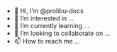 - 👋 Hi, I’m @prolibu-docs
- 👀 I’m interested in ...
- 🌱 I’m currently learning ...
- 💞️ I’m looking to collaborate on ...
- 📫 How to reach me ...

<!---
prolibu-docs/prolibu-docs is a ✨ special ✨ repository because its `README.md` (this file) appears on your GitHub profile.
You can click the Preview link to take a look at your changes.
--->
